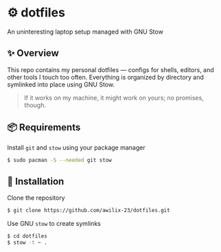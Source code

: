 # ⚙️ dotfiles 

An uninteresting laptop setup managed with GNU Stow 

## ✨ Overview

This repo contains my personal dotfiles — configs for shells, editors, and other
tools I touch too often. Everything is organized by directory and symlinked into
place using GNU Stow.

> If it works on my machine, it might work on yours; no promises, though.

## 📦 Requirements

Install `git` and `stow` using your package manager

```bash
$ sudo pacman -S --needed git stow
```

## 🚀 Installation

Clone the repository

```bash
$ git clone https://github.com/awilix-23/dotfiles.git
```

Use GNU `stow` to create symlinks

```bash
$ cd dotfiles
$ stow -t ~ .
```
